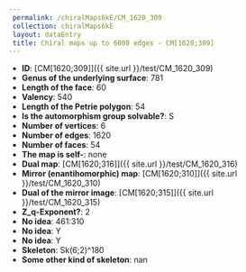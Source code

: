 ```yaml
--- 
 permalink: /chiralMaps6kE/CM_1620_309 
 collection: chiralMaps6kE
 layout: dataEntry
 title: Chiral maps up to 6000 edges - CM[1620;309]
---
```


- **ID**: [CM[1620;309]]({{ site.url }}/test/CM_1620_309)
- **Genus of the underlying surface**: 781
- **Length of the face**: 60
- **Valency**: 540
- **Length of the Petrie polygon**: 54
- **Is the automorphism group solvable?**: S
- **Number of vertices**: 6
- **Number of edges**: 1620
- **Number of faces**: 54
- **The map is self-**: none
- **Dual map**: [CM[1620;316]]({{ site.url }}/test/CM_1620_316)
- **Mirror (enantihomorphic) map**: [CM[1620;310]]({{ site.url }}/test/CM_1620_310)
- **Dual of the mirror image**: [CM[1620;315]]({{ site.url }}/test/CM_1620_315)
- **Z_q-Exponent?**: 2
- **No idea**:  461:310
- **No idea**: Y
- **No idea**: Y
- **Skeleton**: Sk(6;2)^180
- **Some other kind of skeleton**: nan
